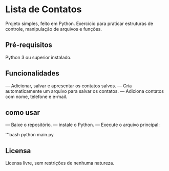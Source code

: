 # Lista de Contatos
Projeto simples, feito em Python.
Exercício para praticar estruturas de controle, manipulação de arquivos e funções.

## Pré-requisitos
Python 3 ou superior instalado.

## Funcionalidades
— Adicionar, salvar e apresentar os contatos salvos.
— Cria automaticamente um arquivo para salvar os contatos.
— Adiciona contatos com nome, telefone e e-mail.

## como usar
— Baixe o repositório.
— instale o Python.
— Execute o arquivo principal:

'''bash
python main.py

## Licensa
Licensa livre, sem restrições de nenhuma natureza.

